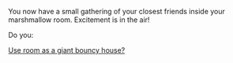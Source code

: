 You now have a small gathering of your closest friends inside
your marshmallow room. Excitement is in the air!

Do you:

[Use room as a giant bouncy house?](bouncy_house/jumparound.md)
